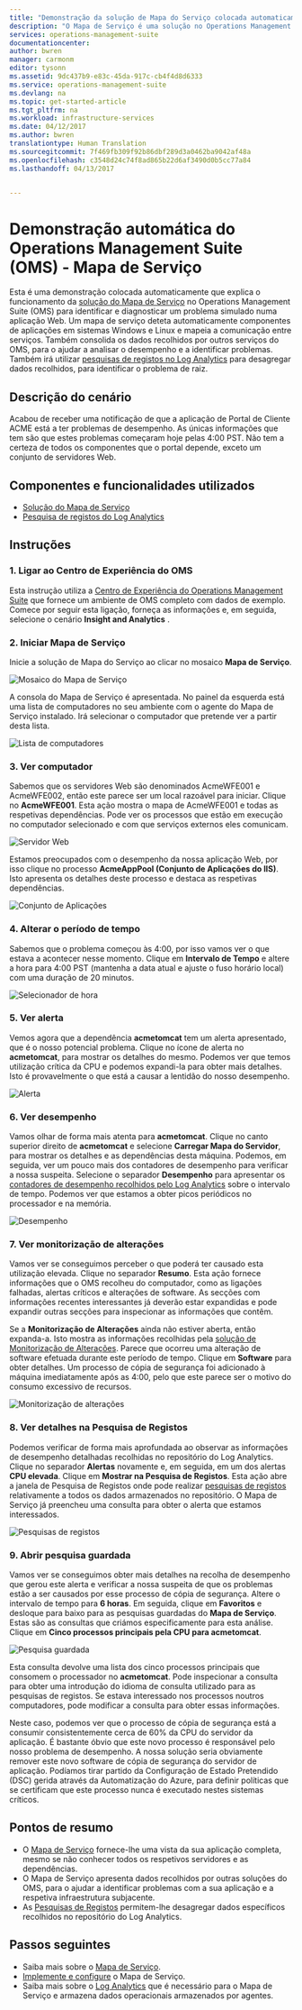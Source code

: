 ```yaml
---
title: "Demonstração da solução de Mapa do Serviço colocada automaticamente | Microsoft Docs"
description: "O Mapa de Serviço é uma solução no Operations Management Suite (OMS) que deteta componentes da aplicação em sistemas Windows e Linux e mapeia a comunicação entre os serviços.  Esta é uma demonstração colocada automaticamente que explica o funcionamento do Mapa de Serviço para identificar e diagnosticar um problema simulado numa aplicação Web."
services: operations-management-suite
documentationcenter: 
author: bwren
manager: carmonm
editor: tysonn
ms.assetid: 9dc437b9-e83c-45da-917c-cb4f4d8d6333
ms.service: operations-management-suite
ms.devlang: na
ms.topic: get-started-article
ms.tgt_pltfrm: na
ms.workload: infrastructure-services
ms.date: 04/12/2017
ms.author: bwren
translationtype: Human Translation
ms.sourcegitcommit: 7f469fb309f92b86dbf289d3a0462ba9042af48a
ms.openlocfilehash: c3548d24c74f8ad865b22d6af3490d0b5cc77a84
ms.lasthandoff: 04/13/2017


---
```


# <a name="operations-management-suite-oms-self-paced-demo---service-map"></a>Demonstração automática do Operations Management Suite (OMS) - Mapa de Serviço
Esta é uma demonstração colocada automaticamente que explica o funcionamento da [solução do Mapa de Serviço](operations-management-suite-service-map.md) no Operations Management Suite (OMS) para identificar e diagnosticar um problema simulado numa aplicação Web.  Um mapa de serviço deteta automaticamente componentes de aplicações em sistemas Windows e Linux e mapeia a comunicação entre serviços.  Também consolida os dados recolhidos por outros serviços do OMS, para o ajudar a analisar o desempenho e a identificar problemas.  Também irá utilizar [pesquisas de registos no Log Analytics](../log-analytics/log-analytics-log-searches.md) para desagregar dados recolhidos, para identificar o problema de raiz.


## <a name="scenario-description"></a>Descrição do cenário
Acabou de receber uma notificação de que a aplicação de Portal de Cliente ACME está a ter problemas de desempenho.  As únicas informações que tem são que estes problemas começaram hoje pelas 4:00 PST.  Não tem a certeza de todos os componentes que o portal depende, exceto um conjunto de servidores Web.  

## <a name="components-and-features-used"></a>Componentes e funcionalidades utilizados
- [Solução do Mapa de Serviço](operations-management-suite-service-map.md)
- [Pesquisa de registos do Log Analytics](../log-analytics/log-analytics-log-searches.md)


## <a name="walk-through"></a>Instruções

### <a name="1-connect-to-the-oms-experience-center"></a>1. Ligar ao Centro de Experiência do OMS
Esta instrução utiliza a [Centro de Experiência do Operations Management Suite](https://experience.mms.microsoft.com/) que fornece um ambiente de OMS completo com dados de exemplo. Comece por seguir esta ligação, forneça as informações e, em seguida, selecione o cenário **Insight and Analytics** .


### <a name="2-start-service-map"></a>2. Iniciar Mapa de Serviço
Inicie a solução de Mapa do Serviço ao clicar no mosaico **Mapa de Serviço**.

![Mosaico do Mapa de Serviço](media/operations-management-suite-walkthrough-servicemap/tile.png)

A consola do Mapa de Serviço é apresentada.  No painel da esquerda está uma lista de computadores no seu ambiente com o agente do Mapa de Serviço instalado.  Irá selecionar o computador que pretende ver a partir desta lista.

![Lista de computadores](media/operations-management-suite-walkthrough-servicemap/computer-list.png)


### <a name="3-view-computer"></a>3. Ver computador
Sabemos que os servidores Web são denominados AcmeWFE001 e AcmeWFE002, então este parece ser um local razoável para iniciar.  Clique no **AcmeWFE001**.  Esta ação mostra o mapa de AcmeWFE001 e todas as respetivas dependências.  Pode ver os processos que estão em execução no computador selecionado e com que serviços externos eles comunicam.

![Servidor Web](media/operations-management-suite-walkthrough-servicemap/web-server.png)

Estamos preocupados com o desempenho da nossa aplicação Web, por isso clique no processo **AcmeAppPool (Conjunto de Aplicações do IIS)**.  Isto apresenta os detalhes deste processo e destaca as respetivas dependências.  

![Conjunto de Aplicações](media/operations-management-suite-walkthrough-servicemap/app-pool.png)


### <a name="4-change-time-window"></a>4. Alterar o período de tempo

Sabemos que o problema começou às 4:00, por isso vamos ver o que estava a acontecer nesse momento. Clique em **Intervalo de Tempo** e altere a hora para 4:00 PST (mantenha a data atual e ajuste o fuso horário local) com uma duração de 20 minutos.

![Selecionador de hora](./media/operations-management-suite-walkthrough-servicemap/time-picker.png)


### <a name="5-view-alert"></a>5. Ver alerta

Vemos agora que a dependência **acmetomcat** tem um alerta apresentado, que é o nosso potencial problema.  Clique no ícone de alerta no **acmetomcat**, para mostrar os detalhes do mesmo.  Podemos ver que temos utilização crítica da CPU e podemos expandi-la para obter mais detalhes.  Isto é provavelmente o que está a causar a lentidão do nosso desempenho. 

![Alerta](./media/operations-management-suite-walkthrough-servicemap/alert.png)


### <a name="6-view-performance"></a>6. Ver desempenho

Vamos olhar de forma mais atenta para **acmetomcat**.  Clique no canto superior direito de **acmetomcat** e selecione **Carregar Mapa do Servidor**, para mostrar os detalhes e as dependências desta máquina. Podemos, em seguida, ver um pouco mais dos contadores de desempenho para verificar a nossa suspeita.  Selecione o separador **Desempenho** para apresentar os [contadores de desempenho recolhidos pelo Log Analytics](../log-analytics/log-analytics-data-sources-performance-counters.md) sobre o intervalo de tempo.  Podemos ver que estamos a obter picos periódicos no processador e na memória.

![Desempenho](./media/operations-management-suite-walkthrough-servicemap/performance.png)


### <a name="7-view-change-tracking"></a>7. Ver monitorização de alterações
Vamos ver se conseguimos perceber o que poderá ter causado esta utilização elevada.  Clique no separador **Resumo**.  Esta ação fornece informações que o OMS recolheu do computador, como as ligações falhadas, alertas críticos e alterações de software.  As secções com informações recentes interessantes já deverão estar expandidas e pode expandir outras secções para inspecionar as informações que contêm.


Se a **Monitorização de Alterações** ainda não estiver aberta, então expanda-a.  Isto mostra as informações recolhidas pela [solução de Monitorização de Alterações](../log-analytics/log-analytics-change-tracking.md).  Parece que ocorreu uma alteração de software efetuada durante este período de tempo.  Clique em **Software** para obter detalhes.  Um processo de cópia de segurança foi adicionado à máquina imediatamente após as 4:00, pelo que este parece ser o motivo do consumo excessivo de recursos.

![Monitorização de alterações](./media/operations-management-suite-walkthrough-servicemap/change-tracking.png)



### <a name="8-view-details-in-log-search"></a>8. Ver detalhes na Pesquisa de Registos
Podemos verificar de forma mais aprofundada ao observar as informações de desempenho detalhadas recolhidas no repositório do Log Analytics.  Clique no separador **Alertas** novamente e, em seguida, em um dos alertas **CPU elevada**.  Clique em **Mostrar na Pesquisa de Registos**.  Esta ação abre a janela de Pesquisa de Registos onde pode realizar [pesquisas de registos](../log-analytics/log-analytics-log-searches.md) relativamente a todos os dados armazenados no repositório.  O Mapa de Serviço já preencheu uma consulta para obter o alerta que estamos interessados.  

![Pesquisas de registos](./media/operations-management-suite-walkthrough-servicemap/log-search.png)


### <a name="9-open-saved-search"></a>9. Abrir pesquisa guardada
Vamos ver se conseguimos obter mais detalhes na recolha de desempenho que gerou este alerta e verificar a nossa suspeita de que os problemas estão a ser causados por esse processo de cópia de segurança.  Altere o intervalo de tempo para **6 horas**.  Em seguida, clique em **Favoritos** e desloque para baixo para as pesquisas guardadas do **Mapa de Serviço**.  Estas são as consultas que criámos especificamente para esta análise.  Clique em **Cinco processos principais pela CPU para acmetomcat**.

![Pesquisa guardada](./media/operations-management-suite-walkthrough-servicemap/saved-search.png)


Esta consulta devolve uma lista dos cinco processos principais que consomem o processador no **acmetomcat**.  Pode inspecionar a consulta para obter uma introdução do idioma de consulta utilizado para as pesquisas de registos.  Se estava interessado nos processos noutros computadores, pode modificar a consulta para obter essas informações.

Neste caso, podemos ver que o processo de cópia de segurança está a consumir consistentemente cerca de 60% da CPU do servidor da aplicação.  É bastante óbvio que este novo processo é responsável pelo nosso problema de desempenho.  A nossa solução seria obviamente remover este novo software de cópia de segurança do servidor de aplicação.  Podíamos tirar partido da Configuração de Estado Pretendido (DSC) gerida através da Automatização do Azure, para definir políticas que se certificam que este processo nunca é executado nestes sistemas críticos.


## <a name="summary-points"></a>Pontos de resumo
- O [Mapa de Serviço](operations-management-suite-service-map.md) fornece-lhe uma vista da sua aplicação completa, mesmo se não conhecer todos os respetivos servidores e as dependências.
- O Mapa de Serviço apresenta dados recolhidos por outras soluções do OMS, para o ajudar a identificar problemas com a sua aplicação e a respetiva infraestrutura subjacente.
- As [Pesquisas de Registos](../log-analytics/log-analytics-log-searches.md) permitem-lhe desagregar dados específicos recolhidos no repositório do Log Analytics.    

## <a name="next-steps"></a>Passos seguintes
- Saiba mais sobre o [Mapa de Serviço](operations-management-suite-service-map.md).
- [Implemente e configure](operations-management-suite-service-map-configure.md) o Mapa de Serviço.
- Saiba mais sobre o [Log Analytics](../log-analytics/log-analytics-overview.md) que é necessário para o Mapa de Serviço e armazena dados operacionais armazenados por agentes.
